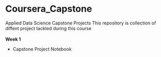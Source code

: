 # Coursera_Capstone
Applied Data Science Capstone Projects 
This repository is collection of diffent project tackled during this course<br/><br/>
**Week 1**
- Capstone Project Notebook
